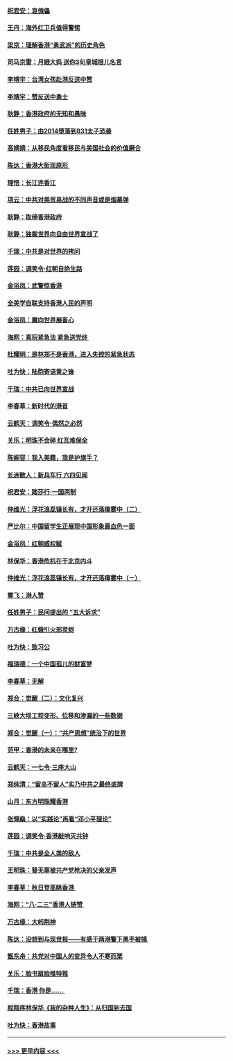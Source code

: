 #### [祝君安：哀傀儡](../pages/nsc993/n11499776.md?t=09050122) 
#### [王丹：海外红卫兵值得警惕](../pages/nsc993/n11498138.md?t=09050122) 
#### [梁京：理解香港“勇武派”的历史角色](../pages/nsc993/n11498006.md?t=09050122) 
#### [司马京雷：月娥大妈  送你3句皇城根儿名言](../pages/nsc993/n11497885.md?t=09050122) 
#### [李靖宇：台湾女孩赴港反送中赞](../pages/nsc993/n11497721.md?t=09050122) 
#### [李靖宇：赞反送中勇士](../pages/nsc993/n11497452.md?t=09050122) 
#### [耿静：香港政府的无知和愚昧](../pages/nsc993/n11494238.md?t=09050122) 
#### [任姓男子：由2014堕落到831太子恐袭](../pages/nsc993/n11496683.md?t=09050122) 
#### [高婧婧：从移民角度看移民与美国社会的价值磨合](../pages/nsc993/n11495757.md?t=09050122) 
#### [陈达：香港大街现原形 ](../pages/nsc993/n11495441.md?t=09050122) 
#### [理悟：长江连香江](../pages/nsc993/n11495377.md?t=09050122) 
#### [项云：中共对美贸易战的不同声音或是烟幕弹](../pages/nsc993/n11494929.md?t=09050122) 
#### [耿静：取缔香港政府](../pages/nsc993/n11494218.md?t=09050122) 
#### [耿静：独裁世界向自由世界宣战了](../pages/nsc993/n11494190.md?t=09050122) 
#### [千瑞：中共是对世界的拷问](../pages/nsc993/n11493021.md?t=09050122) 
#### [莲园：调笑令‧红朝自绝生路](../pages/nsc993/n11493011.md?t=09050122) 
#### [金浴凤：武警惊香港](../pages/nsc993/n11492994.md?t=09050122) 
#### [全美学自联支持香港人民的声明](../pages/nsc993/n11492630.md?t=09050122) 
#### [金浴凤：魔向世界展畜心](../pages/nsc993/n11492599.md?t=09050122) 
#### [海网：真玩紧急法 紧急送党终 ](../pages/nsc993/n11492535.md?t=09050122) 
#### [杜耀明：是林郑不是香港，进入失控的紧急状态](../pages/nsc993/n11491420.md?t=09050122) 
#### [吐为快：陆胞寄语黄之锋](../pages/nsc993/n11491117.md?t=09050122) 
#### [千瑞：中共已向世界宣战](../pages/nsc993/n11490123.md?t=09050122) 
#### [李春草：新时代的港首](../pages/nsc993/n11489864.md?t=09050122) 
#### [云鹤天：调笑令·偶然之必然](../pages/nsc993/n11489701.md?t=09050122) 
#### [关乐：明珠不会碎 红瓦难保全](../pages/nsc993/n11489647.md?t=09050122) 
#### [陈婉容：我入美籍，我是护旗手？](../pages/nsc993/n11487908.md?t=09050122) 
#### [长洲散人：新兵车行 六四见闻](../pages/nsc993/n11487729.md?t=09050122) 
#### [祝君安：踏莎行‧一国两制](../pages/nsc993/n11487699.md?t=09050122) 
#### [仲维光：浮花浪蕊镇长有，才开还落瘴雾中（二）](../pages/nsc993/n11483286.md?t=09050122) 
#### [严比尔：中国留学生正展现中国形象最血色一面](../pages/nsc993/n11485145.md?t=09050122) 
#### [金浴凤：红朝威权赋](../pages/nsc993/n11485191.md?t=09050122) 
#### [林保华：香港危机在于北京内斗](../pages/nsc993/n11484593.md?t=09050122) 
#### [仲维光：浮花浪蕊镇长有，才开还落瘴雾中（ㄧ）](../pages/nsc993/n11483259.md?t=09050122) 
#### [霄飞：港人赞](../pages/nsc993/n11482957.md?t=09050122) 
#### [任姓男子：民间提出的 “五大诉求”](../pages/nsc993/n11482897.md?t=09050122) 
#### [万古缘：红蛾引火邪灵烬](../pages/nsc993/n11482886.md?t=09050122) 
#### [吐为快：致习公](../pages/nsc993/n11482867.md?t=09050122) 
#### [福瑞德：一个中国孤儿的财富梦](../pages/nsc993/n11482817.md?t=09050122) 
#### [李春草：无解](../pages/nsc993/n11482791.md?t=09050122) 
#### [郑合：觉醒（二）：文化复兴](../pages/nsc993/n11478025.md?t=09050122) 
#### [三峡大坝工程变形、位移和渗漏的一些数据](../pages/nsc993/n11478232.md?t=09050122) 
#### [郑合：觉醒（一）：“共产思想”统治下的世界](../pages/nsc993/n11477663.md?t=09050122) 
#### [范甲：香港的未来在哪里?](../pages/nsc993/n11477249.md?t=09050122) 
#### [云鹤天：一七令·三座大山](../pages/nsc993/n11477192.md?t=09050122) 
#### [郑纯清：“留岛不留人”实乃中共之最终底牌](../pages/nsc993/n11476160.md?t=09050122) 
#### [山月：东方明珠耀香港](../pages/nsc993/n11476077.md?t=09050122) 
#### [张翎燊：以“实践论”再看“邓小平理论”](../pages/nsc993/n11475733.md?t=09050122) 
#### [莲园：调笑令‧香港敲响灭共钟](../pages/nsc993/n11475723.md?t=09050122) 
#### [千瑞：中共是全人类的敌人](../pages/nsc993/n11475329.md?t=09050122) 
#### [王明珠：替无辜被共产党枪决的父亲发声](../pages/nsc993/n11474570.md?t=09050122) 
#### [李春草：秋日登高眺香港 ](../pages/nsc993/n11474491.md?t=09050122) 
#### [海网：“八·二三”香港人链赞 ](../pages/nsc993/n11474538.md?t=09050122) 
#### [万古缘：大屿荆神](../pages/nsc993/n11474401.md?t=09050122) 
#### [陈达：没想到与现世报——有感于两港警下黑手被捕 ](../pages/nsc993/n11472557.md?t=09050122) 
#### [甑东舟：共党对中国人的变异令人不寒而栗](../pages/nsc993/n11472496.md?t=09050122) 
#### [关乐：脸书扇脸推特推](../pages/nsc993/n11472488.md?t=09050122) 
#### [千瑞：香港  你是…… ](../pages/nsc993/n11472459.md?t=09050122) 
#### [程翔序林保华《我的杂种人生》：从归国到去国](../pages/nsc993/n11472369.md?t=09050122) 
#### [吐为快：香港故事](../pages/nsc993/n11471931.md?t=09050122) 

----
#### [ >>> 更早内容 <<< ](../indexes/nsc993-earlier.md)
